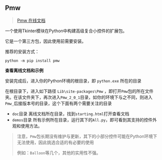 ## Pmw

>   [Pmw 在线文档](http://pmw.sourceforge.net/doc/index.html)

一个使用Tkinter模块在Python中构建高级复合小控件的扩展包。

它是一个第三方包，因此使用前需要安装。

推荐的安装方式：

```shell
python -m pip install pmw
```



**查看离线文档和示例**

安装完成后，进入你的Python环境的根目录，即 `python.exe` 所在的目录

在根目录下，进入如下路径 `Lib\site-packages\Pmw` ，即打开`Pmw`包的所在文件夹。在该文件夹下，再次进入`Pmw_2_0_1`目录，如你的环境下与之不同，则进入`Pmw_`后接版本号的目录，这个下面有两个需要关注的目录

-   `doc`目录 离线文档所在目录，找到`starting.html`打开查看文档
-   `demos`目录 所有示例所在目录，运行其下的`All.py`，即可看到其支持的控件外观和使用方法。

>   注意，`Pmw`包长期没有维护与更新，其下的小部分控件可能在Python环境下无法使用，因此挑选合适的有必要的使用
>
>   例如：`Balloon`等几个，其他的实用性不强。